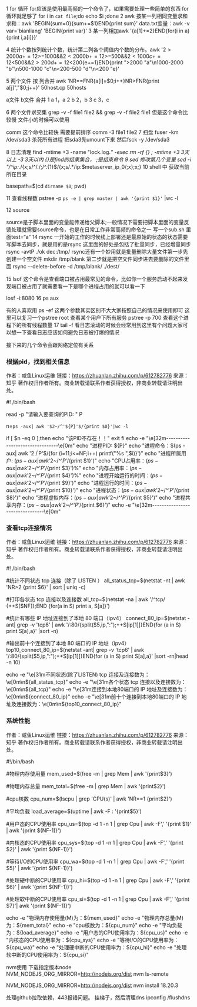 1 for 循环      for应该是使用最高频的一个命令了，如果需要处理一些简单的东西 for 循环就足够了   for i in `cat file`;do echo $i ;done 
2 awk 按某一列相同变量求和 求和：awk 'BEGIN{sum=0}{sum+=$1}END{print sum}' data.txt变量：awk -v var='bianliang' 'BEGIN{print var}'
3 某一列相加awk '{a[$1]+=$2}END{for(i in a){print i,a[i]}}'

4 统计个数按列统计个数，统计第二列各个阈值内个数的分布。awk '$2>2000{a+=1}$2>=1000&&$2<2000{b+=1}$2>=500&&$2<1000{c+=1}$2<500&&$2>200{d+=1}$2<200{e+=1}END{print ">2000 "a"\n1000-2000 "b"\n500-1000 "c"\n<200-500 "d"\n<200 "e}'

5 两个文件 按 列合并
awk 'NR==FNR{a[i]=$0;i++}NR>FNR{print a[j]","$0;j++}' 50host.cp 50hosts

a文件	b文件	合并
1	a	1，a
2	b	2，b
3	c	3，c

6 两个文件求交集
grep -v -f file1 file2 && grep -v -f file2 file1
但是这个命令比较慢 文件小的时候可以使用

comm 这个命令比较快 需要提前排序
comm -3 file1 file2
7 扫盘
fuser -km /dev/sda3 杀死所有进程
把sda3先umount下来
然后fsck -y /dev/sda3

8 日志清理
find -mtime +3 -name "lock.log.*" -exec rm -rf {} \;
-mtime +3 3天以上 -3 3天以内
{}是find的结果集合， \;是结束命令
9 sed 修改第几个变量
sed -i "/^ip:.*/{x;s/^/./;/^\.\{1\}$/{x;s/.*/ip:$metaserver_ip_0/;x};x;}
10 shell 中 获取当前所在目录

basepath=$(cd `dirname $0`; pwd)

11 查看线程数
pstree -p `ps -e | grep master | awk '{print $1}'` |wc -l


12 source

source是子脚本里面的变量能传递给父脚本;一般情况下需要把脚本里面的变量反馈处理就需要source命令，也是在日常工作非常高频的命令之一
写一个sub.sh 里面test=“a”
14 rsync    一开始的工作的时候线上部署还是最原始的状态的状态需要写脚本去同步，就是用的是rsync 这里面的好处是包括了批量同步，已经增量同步rsync -avtP  ./ok dec:/tmp/ rsync还有一个妙用就是批量删除大量文件第一步先创建一个空文件  mkdir  /tmp/blank 第二步就是把空文件同步进去要删除的文件里面  rsync --delete-before -d /tmp/blank/  ./dest/

15 lsof 这个命令是查看端口被占用最常见的命令，比如你一个服务启动不起来发现端口被占用了就需要看一下是哪个进程占用的就可以看一下

losf -i:8080
16 ps aux

有的人喜欢用 ps -ef 这两个参数其实区别不大大家按照自己的情况来使用即可
这里可以复习一个pstree root 查看某个用户下所有服务
pstree -p 700 查看这个进程下的所有线程数量
17 tail -f 看日志滚动的时候会经常用到这里有个问题大家可以想一下查看日志应该如何避免日志被打爆的情况

接下来的几个命令会跟网络定位有关系

### 根据pid，找到相关信息
作者：咸鱼Linux运维
链接：https://zhuanlan.zhihu.com/p/612782776
来源：知乎
著作权归作者所有。商业转载请联系作者获得授权，非商业转载请注明出处。

#! /bin/bash

read -p "请输入要查询的PID: " P

n=`ps -aux| awk '$2~/^'${P}'$/{print $0}'|wc -l`

if [ $n -eq 0 ];then
 echo "该PID不存在！！"
 exit
fi
echo -e "\e[32m--------------------------------\e[0m"
echo "进程PID: ${P}"
echo "进程命令：$(ps -aux| awk '$2~/^'$P'$/{for (i=11;i<=NF;i++) printf("%s ",$i)}')"
echo "进程所属用户: $(ps -aux| awk '$2~/^'$P'$/{print $1}')"
echo "CPU占用率：$(ps -aux| awk '$2~/^'$P'$/{print $3}')%"
echo "内存占用率：$(ps -aux| awk '$2~/^'$P'$/{print $4}')%"
echo "进程开始运行的时间：$(ps -aux| awk '$2~/^'$P'$/{print $9}')"
echo "进程运行的时间：$(ps -aux| awk '$2~/^'$P'$/{print $10}')"
echo "进程状态：$(ps -aux| awk '$2~/^'$P'$/{print $8}')"
echo "进程虚拟内存：$(ps -aux| awk '$2~/^'$P'$/{print $5}')"
echo "进程共享内存：$(ps -aux| awk '$2~/^'$P'$/{print $6}')"
echo -e "\e[32m--------------------------------\e[0m"

### 查看tcp连接情况
作者：咸鱼Linux运维
链接：https://zhuanlan.zhihu.com/p/612782776
来源：知乎
著作权归作者所有。商业转载请联系作者获得授权，非商业转载请注明出处。

#! /bin/bash

#统计不同状态 tcp 连接（除了 LISTEN ）
all_status_tcp=$(netstat -nt | awk 'NR>2 {print $6}' | sort | uniq -c)

#打印各状态 tcp 连接以及连接数
all_tcp=$(netstat -na | awk '/^tcp/ {++S[$NF]};END {for(a in S) print a, S[a]}')


#统计有哪些 IP 地址连接到了本地 80 端口（ipv4）
connect_80_ip=$(netstat -ant| grep -v 'tcp6' | awk '/:80/{split($5,ip,":");++S[ip[1]]}END{for (a in S) print S[a],a}' |sort -n)


#输出前十个连接到了本地 80 端口的 IP 地址（ipv4）
top10_connect_80_ip=$(netstat -ant| grep -v 'tcp6' | awk '/:80/{split($5,ip,":");++S[ip[1]]}END{for (a in S) print S[a],a}' |sort -rn|head -n 10)


echo -e "\e[31m不同状态(除了LISTEN) tcp 连接及连接数为：\e[0m\n${all_status_tcp}"
echo -e "\e[31m各个状态 tcp 连接以及连接数为：\e[0m\n${all_tcp}"
echo -e "\e[31m连接到本地80端口的 IP 地址及连接数为：\e[0m\n${connect_80_ip}"
echo -e "\e[31m前十个连接到本地80端口的 IP 地址及连接数为：\e[0m\n${top10_connect_80_ip}"

### 系统性能

作者：咸鱼Linux运维
链接：https://zhuanlan.zhihu.com/p/612782776
来源：知乎
著作权归作者所有。商业转载请联系作者获得授权，非商业转载请注明出处。

#!/bin/bash

#物理内存使用量
mem_used=$(free -m | grep Mem | awk '{print$3}')

#物理内存总量
mem_total=$(free -m | grep Mem | awk '{print$2}')

#cpu核数
cpu_num=$(lscpu  | grep 'CPU(s)' | awk 'NR==1 {print$2}')

#平均负载
load_average=$(uptime  | awk -F : '{print$5}')

#用户态的CPU使用率
cpu_us=$(top -d 1 -n 1 | grep Cpu | awk -F',' '{print $1}' | awk '{print $(NF-1)}')

#内核态的CPU使用率
cpu_sys=$(top -d 1 -n 1 | grep Cpu | awk -F',' '{print $2}' | awk '{print $(NF-1)}')

#等待I/O的CPU使用率
cpu_wa=$(top -d 1 -n 1 | grep Cpu | awk -F',' '{print $5}' | awk '{print $(NF-1)}')

#处理硬中断的CPU使用率
cpu_hi=$(top -d 1 -n 1 | grep Cpu | awk -F',' '{print $6}' | awk '{print $(NF-1)}')

#处理软中断的CPU使用率
cpu_si=$(top -d 1 -n 1 | grep Cpu | awk -F',' '{print $7}'| awk '{print $(NF-1)}')

echo -e "物理内存使用量(M)为：${mem_used}"
echo -e "物理内存总量(M)为：${mem_total}"
echo -e "cpu核数为：${cpu_num}"
echo -e "平均负载为：${load_average}"
echo -e "用户态的CPU使用率为：${cpu_us}"
echo -e "内核态的CPU使用率为：${cpu_sys}"
echo -e "等待I/O的CPU使用率为：${cpu_wa}"
echo -e "处理硬中断的CPU使用率为：${cpu_hi}"
echo -e "处理软中断的CPU使用率为：${cpu_si}"



nvm使用
下载指定版本node
 NVM_NODEJS_ORG_MIRROR=http://nodejs.org/dist nvm ls-remote

 NVM_NODEJS_ORG_MIRROR=http://nodejs.org/dist nvm install 18.20.3

处理github拉取依赖，443报错问题。  挂梯子，然后清理dns
 ipconfig /flushdns
